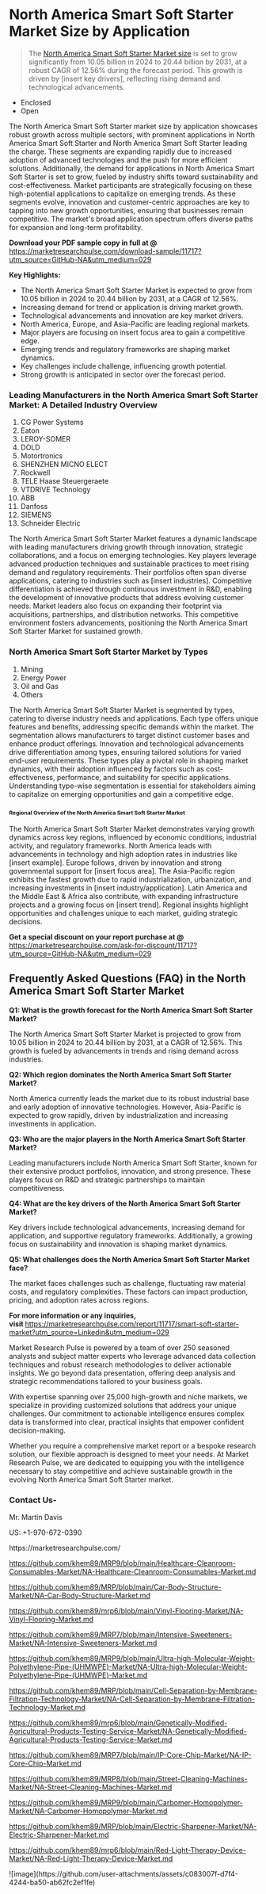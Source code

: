 <h1>North America Smart Soft Starter Market&nbsp;Size by Application</h1><blockquote><p>The <a href="https://marketresearchpulse.com/download-sample/11717?utm_source=GitHub-NA&amp;utm_medium=029">North America Smart Soft Starter Market size</a> is set to grow significantly from 10.05 billion in 2024 to 20.44 billion by 2031, at a robust CAGR of 12.56% during the forecast period. This growth is driven by [insert key drivers], reflecting rising demand and technological advancements.</p></blockquote><ul><li>Enclosed<li> Open</li></ul><p>The North America Smart Soft Starter market size by application showcases robust growth across multiple sectors, with prominent applications in North America Smart Soft Starter and North America Smart Soft Starter leading the charge. These segments are expanding rapidly due to increased adoption of advanced technologies and the push for more efficient solutions. Additionally, the demand for applications in North America Smart Soft Starter is set to grow, fueled by industry shifts toward sustainability and cost-effectiveness. Market participants are strategically focusing on these high-potential applications to capitalize on emerging trends. As these segments evolve, innovation and customer-centric approaches are key to tapping into new growth opportunities, ensuring that businesses remain competitive. The market's broad application spectrum offers diverse paths for expansion and long-term profitability.</p><p><strong>Download your PDF sample copy in full at @ </strong><a href="https://marketresearchpulse.com/download-sample/11717?utm_source=GitHub-NA&amp;utm_medium=029">https://marketresearchpulse.com/download-sample/11717?utm_source=GitHub-NA&amp;utm_medium=029</a></p><p><strong>Key Highlights: </strong></p><ul><li>The North America Smart Soft Starter Market is expected to grow from 10.05 billion in 2024 to 20.44 billion by 2031, at a CAGR of 12.56%.</li><li>Increasing demand for trend or application is driving market growth.</li><li>Technological advancements and innovation are key market drivers.</li><li>North America, Europe, and Asia-Pacific are leading regional markets.</li><li>Major players are focusing on insert focus area to gain a competitive edge.</li><li>Emerging trends and regulatory frameworks are shaping market dynamics.</li><li>Key challenges include challenge, influencing growth potential.</li><li>Strong growth is anticipated in sector over the forecast period.</li></ul><h3>Leading Manufacturers in the North America Smart Soft Starter Market: A Detailed Industry Overview</h3><ol><li>CG Power Systems</li><li>Eaton</li><li>LEROY-SOMER</li><li>DOLD</li><li>Motortronics</li><li>SHENZHEN MICNO ELECT</li><li>Rockwell</li><li>TELE Haase Steuergeraete</li><li>VTDRIVE Technology</li><li>ABB</li><li>Danfoss</li><li>SIEMENS</li><li>Schneider Electric</li></ol><div class="flex max-w-full flex-col flex-grow"><div class="min-h-8 text-message flex w-full flex-col items-end gap-2 whitespace-normal break-words [.text-message+&amp;]:mt-5" dir="auto" data-message-author-role="assistant" data-message-id="fd8432e4-4910-450d-b182-61b7bfb0a01f" data-message-model-slug="gpt-4o"><div class="flex w-full flex-col gap-1 empty:hidden first:pt-[3px]"><div class="markdown prose w-full break-words dark:prose-invert light"><p>The North America Smart Soft Starter Market features a dynamic landscape with leading manufacturers driving growth through innovation, strategic collaborations, and a focus on emerging technologies. Key players leverage advanced production techniques and sustainable practices to meet rising demand and regulatory requirements. Their portfolios often span diverse applications, catering to industries such as [insert industries]. Competitive differentiation is achieved through continuous investment in R&amp;D, enabling the development of innovative products that address evolving customer needs. Market leaders also focus on expanding their footprint via acquisitions, partnerships, and distribution networks. This competitive environment fosters advancements, positioning the North America Smart Soft Starter Market for sustained growth.</p></div></div></div></div><h3>North America Smart Soft Starter Market by Types</h3><ol><li>Mining<li> Energy Power<li> Oil and Gas<li> Others</li></ol><div class="flex max-w-full flex-col flex-grow"><div class="min-h-8 text-message flex w-full flex-col items-end gap-2 whitespace-normal break-words [.text-message+&amp;]:mt-5" dir="auto" data-message-author-role="assistant" data-message-id="084470be-0bb7-4664-bddf-5156b4f41249" data-message-model-slug="gpt-4o-mini"><div class="flex w-full flex-col gap-1 empty:hidden first:pt-[3px]"><div class="markdown prose w-full break-words dark:prose-invert light"><p>The North America Smart Soft Starter Market is segmented by types, catering to diverse industry needs and applications. Each type offers unique features and benefits, addressing specific demands within the market. The segmentation allows manufacturers to target distinct customer bases and enhance product offerings. Innovation and technological advancements drive differentiation among types, ensuring tailored solutions for varied end-user requirements. These types play a pivotal role in shaping market dynamics, with their adoption influenced by factors such as cost-effectiveness, performance, and suitability for specific applications. Understanding type-wise segmentation is essential for stakeholders aiming to capitalize on emerging opportunities and gain a competitive edge.</p></div></div></div></div><h3><span style="font-size: 11px;">Regional Overview of the North America Smart Soft Starter Market</span></h3><div class="flex max-w-full flex-col flex-grow"><div class="min-h-8 text-message flex w-full flex-col items-end gap-2 whitespace-normal break-words [.text-message+&amp;]:mt-5" dir="auto" data-message-author-role="assistant" data-message-id="e9038762-ce64-4e30-91c9-9bd413514231" data-message-model-slug="gpt-4o-mini"><div class="flex w-full flex-col gap-1 empty:hidden first:pt-[3px]"><div class="markdown prose w-full break-words dark:prose-invert light"><p>The North America Smart Soft Starter Market demonstrates varying growth dynamics across key regions, influenced by economic conditions, industrial activity, and regulatory frameworks. North America leads with advancements in technology and high adoption rates in industries like [insert example]. Europe follows, driven by innovation and strong governmental support for [insert focus area]. The Asia-Pacific region exhibits the fastest growth due to rapid industrialization, urbanization, and increasing investments in [insert industry/application]. Latin America and the Middle East &amp; Africa also contribute, with expanding infrastructure projects and a growing focus on [insert trend]. Regional insights highlight opportunities and challenges unique to each market, guiding strategic decisions.</p></div></div></div></div><p><strong>Get a special discount on your report purchase at @ </strong><a href="https://marketresearchpulse.com/ask-for-discount/11717?utm_source=GitHub-NA&amp;utm_medium=029">https://marketresearchpulse.com/ask-for-discount/11717?utm_source=GitHub-NA&amp;utm_medium=029</a></p><h2>Frequently Asked Questions (FAQ) in the North America Smart Soft Starter Market</h2><p><strong>Q1: What is the growth forecast for the North America Smart Soft Starter Market?</strong></p><p>The North America Smart Soft Starter Market is projected to grow from 10.05 billion in 2024 to 20.44 billion by 2031, at a CAGR of 12.56%. This growth is fueled by advancements in trends and rising demand across industries.</p><p><strong>Q2: Which region dominates the North America Smart Soft Starter Market?</strong></p><p>North America currently leads the market due to its robust industrial base and early adoption of innovative technologies. However, Asia-Pacific is expected to grow rapidly, driven by industrialization and increasing investments in application.</p><p><strong>Q3: Who are the major players in the North America Smart Soft Starter Market?</strong></p><p>Leading manufacturers include North America Smart Soft Starter, known for their extensive product portfolios, innovation, and strong presence. These players focus on R&amp;D and strategic partnerships to maintain competitiveness.</p><p><strong>Q4: What are the key drivers of the North America Smart Soft Starter Market?</strong></p><p>Key drivers include technological advancements, increasing demand for application, and supportive regulatory frameworks. Additionally, a growing focus on sustainability and innovation is shaping market dynamics.</p><p><strong>Q5: What challenges does the North America Smart Soft Starter Market face?</strong></p><p>The market faces challenges such as challenge, fluctuating raw material costs, and regulatory complexities. These factors can impact production, pricing, and adoption rates across regions.</p><p><strong>For more information or any inquiries, visit&nbsp;</strong><a href="https://marketresearchpulse.com/report/11717/smart-soft-starter-market?utm_source=Linkedin&utm_medium=029">https://marketresearchpulse.com/report/11717/smart-soft-starter-market?utm_source=Linkedin&utm_medium=029</a></p><p>Market Research Pulse is powered by a team of over 250 seasoned analysts and subject matter experts who leverage advanced data collection techniques and robust research methodologies to deliver actionable insights. We go beyond data presentation, offering deep analysis and strategic recommendations tailored to your business goals.</p><p>With expertise spanning over 25,000 high-growth and niche markets, we specialize in providing customized solutions that address your unique challenges. Our commitment to actionable intelligence ensures complex data is transformed into clear, practical insights that empower confident decision-making.</p><p>Whether you require a comprehensive market report or a bespoke research solution, our flexible approach is designed to meet your needs. At Market Research Pulse, we are dedicated to equipping you with the intelligence necessary to stay competitive and achieve sustainable growth in the evolving North America Smart Soft Starter market.</p><h3><strong>Contact Us-</strong></h3><p>Mr. Martin Davis</p><p>US: +1-970-672-0390</p><p>https://marketresearchpulse.com/</p><p><a href="https://github.com/khem89/MRP9/blob/main/Healthcare-Cleanroom-Consumables-Market/NA-Healthcare-Cleanroom-Consumables-Market.md">https://github.com/khem89/MRP9/blob/main/Healthcare-Cleanroom-Consumables-Market/NA-Healthcare-Cleanroom-Consumables-Market.md</a></p><p><a href="https://github.com/khem89/MRP/blob/main/Car-Body-Structure-Market/NA-Car-Body-Structure-Market.md">https://github.com/khem89/MRP/blob/main/Car-Body-Structure-Market/NA-Car-Body-Structure-Market.md</a></p><p><a href="https://github.com/khem89/mrp6/blob/main/Vinyl-Flooring-Market/NA-Vinyl-Flooring-Market.md">https://github.com/khem89/mrp6/blob/main/Vinyl-Flooring-Market/NA-Vinyl-Flooring-Market.md</a></p><p><a href="https://github.com/khem89/MRP7/blob/main/Intensive-Sweeteners-Market/NA-Intensive-Sweeteners-Market.md">https://github.com/khem89/MRP7/blob/main/Intensive-Sweeteners-Market/NA-Intensive-Sweeteners-Market.md</a></p><p><a href="https://github.com/khem89/MRP9/blob/main/Ultra-high-Molecular-Weight-Polyethylene-Pipe-(UHMWPE)-Market/NA-Ultra-high-Molecular-Weight-Polyethylene-Pipe-(UHMWPE)-Market.md">https://github.com/khem89/MRP9/blob/main/Ultra-high-Molecular-Weight-Polyethylene-Pipe-(UHMWPE)-Market/NA-Ultra-high-Molecular-Weight-Polyethylene-Pipe-(UHMWPE)-Market.md</a></p><p><a href="https://github.com/khem89/MRP/blob/main/Cell-Separation-by-Membrane-Filtration-Technology-Market/NA-Cell-Separation-by-Membrane-Filtration-Technology-Market.md">https://github.com/khem89/MRP/blob/main/Cell-Separation-by-Membrane-Filtration-Technology-Market/NA-Cell-Separation-by-Membrane-Filtration-Technology-Market.md</a></p><p><a href="https://github.com/khem89/mrp6/blob/main/Genetically-Modified-Agricultural-Products-Testing-Service-Market/NA-Genetically-Modified-Agricultural-Products-Testing-Service-Market.md">https://github.com/khem89/mrp6/blob/main/Genetically-Modified-Agricultural-Products-Testing-Service-Market/NA-Genetically-Modified-Agricultural-Products-Testing-Service-Market.md</a></p><p><a href="https://github.com/khem89/MRP7/blob/main/IP-Core-Chip-Market/NA-IP-Core-Chip-Market.md">https://github.com/khem89/MRP7/blob/main/IP-Core-Chip-Market/NA-IP-Core-Chip-Market.md</a></p><p><a href="https://github.com/khem89/MRP8/blob/main/Street-Cleaning-Machines-Market/NA-Street-Cleaning-Machines-Market.md">https://github.com/khem89/MRP8/blob/main/Street-Cleaning-Machines-Market/NA-Street-Cleaning-Machines-Market.md</a></p><p><a href="https://github.com/khem89/MRP9/blob/main/Carbomer-Homopolymer-Market/NA-Carbomer-Homopolymer-Market.md">https://github.com/khem89/MRP9/blob/main/Carbomer-Homopolymer-Market/NA-Carbomer-Homopolymer-Market.md</a></p><p><a href="https://github.com/khem89/MRP/blob/main/Electric-Sharpener-Market/NA-Electric-Sharpener-Market.md">https://github.com/khem89/MRP/blob/main/Electric-Sharpener-Market/NA-Electric-Sharpener-Market.md</a></p><p><a href="https://github.com/khem89/mrp6/blob/main/Red-Light-Therapy-Device-Market/NA-Red-Light-Therapy-Device-Market.md">https://github.com/khem89/mrp6/blob/main/Red-Light-Therapy-Device-Market/NA-Red-Light-Therapy-Device-Market.md</a></p>
![image](https://github.com/user-attachments/assets/c083007f-d7f4-4244-ba50-ab62fc2ef1fe)
